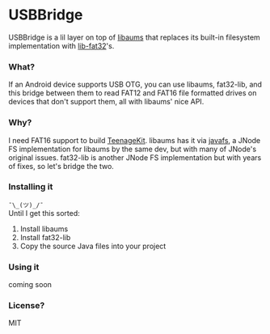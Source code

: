 # USBBridge

USBBridge is a lil layer on top of [libaums](https://github.com/magnusja/libaums) that replaces its built-in filesystem implementation with [lib-fat32](https://github.com/waldheinz/fat32-lib)'s.

### What?
If an Android device supports USB OTG, you can use libaums, fat32-lib, and this bridge between them to read FAT12 and FAT16 file formatted drives on devices that don't support them, all with libaums' nice API.

### Why?
I need FAT16 support to build [TeenageKit](https://github.com/izuchukwu/teenagekit). libaums has it via [javafs](https://github.com/magnusja/libaums/tree/develop/javafs), a JNode FS implementation for libaums by the same dev, but with many of JNode's original issues. fat32-lib is another JNode FS implementation but with years of fixes, so let's bridge the two.

### Installing it
`¯\_(ツ)_/¯`
<br>Until I get this sorted:
1. Install libaums
2. Install fat32-lib
3. Copy the source Java files into your project

### Using it
coming soon

### License?
MIT
